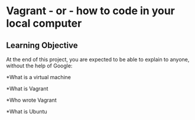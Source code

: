 # Vagrant - or - how to code in your local computer

## Learning Objective

At the end of this project, you are expected to be able to explain to anyone, without the help of Google:

*What is a virtual machine

*What is Vagrant

*Who wrote Vagrant

*What is Ubuntu
